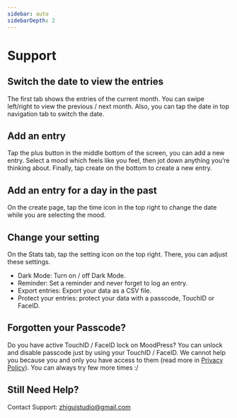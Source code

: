 ```yaml
---
sidebar: auto
sidebarDepth: 2
---
```


# Support

## Switch the date to view the entries
The first tab shows the entries of the current month. You can swipe left/right to view the previous / next month. Also, you can tap the date in top navigation tab to switch the date.

## Add an entry
Tap the plus button in the middle bottom of the screen, you can add a new entry.  Select a mood which feels like you feel, then jot down anything you’re thinking about. Finally, tap create on the bottom to create a new entry.

## Add an entry for a day in the past
On the create page, tap the time icon in the top right to change the date while you are selecting the mood.

## Change your setting
On the Stats tab, tap the setting icon on the top right. There, you can adjust these settings.
- Dark Mode: Turn on / off Dark Mode.
- Reminder: Set a reminder and never forget to log an entry.
- Export entries: Export your data as a CSV file.
- Protect your entries: protect your data with a passcode, TouchID or FaceID.

## Forgotten your Passcode?
Do you have active TouchID / FaceID lock on MoodPress? You can unlock and disable passcode just by using your TouchID / FaceID.
We cannot help you because you and only you have access to them (read more in [Privacy Policy](/privacy_policy.md)). You can always try few more times :/


## Still Need Help?
Contact Support: [zhiguistudio@gmail.com](mailto:zhiguistudio@gmail.com)

